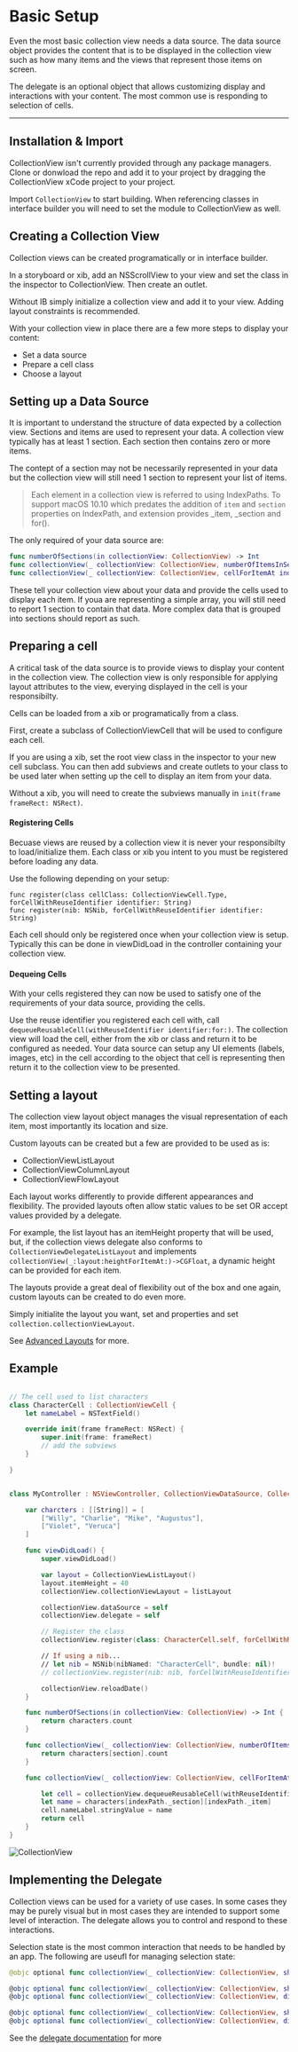 # Basic Setup

Even the most basic collection view needs a data source. The data source object provides the content that is to be displayed in the collection view such as how many items and the views that represent those items on screen.

The delegate is an optional object that allows customizing display and interactions with your content. The most common use is responding to selection of cells.

---

## Installation & Import
CollectionView isn't currently provided through any package managers. Clone or donwload the repo and add it to your project by dragging the CollectionView xCode project to your project.

Import `CollectionView` to start building. When referencing classes in interface builder you will need to set the module to CollectionView as well.


## Creating a Collection View

Collection views can be created programatically or in interface builder.

In a storyboard or xib, add an NSScrollView to your view and set the class in the inspector to CollectionView. Then create an outlet.

Without IB simply initialize a collection view and add it to your view. Adding layout constraints is recommended.

With your collection view in place there are a few more steps to display your content:

- Set a data source
- Prepare a cell class
- Choose a layout



## Setting up a Data Source

It is important to understand the structure of data expected by a collection view. Sections and items are used to represent your data. A collection view typically has at least 1 section. Each section then contains zero or more items.

The contept of a section may not be necessarily represented in your data but the collection view will still need 1 section to represent your list of items.

> Each element in a collection view is referred to using IndexPaths. To support macOS 10.10 which predates the addition of `item` and `section` properties on IndexPath, and extension provides _item, _section and for().

The only required of your data source are:
```swift
func numberOfSections(in collectionView: CollectionView) -> Int
func collectionView(_ collectionView: CollectionView, numberOfItemsInSection section: Int) -> Int
func collectionView(_ collectionView: CollectionView, cellForItemAt indexPath: IndexPath) -> CollectionViewCell
```

These tell your collection view about your data and provide the cells used to display each item. If youa are representing a simple array, you will still need to report 1 section to contain that data. More complex data that is grouped into sections should report as such.


## Preparing a cell

A critical task of the data source is to provide views to display your content in the collection view. The collection view is only responsible for applying layout attributes to the view, everying displayed in the cell is your responsibilty.

Cells can be loaded from a xib or programatically from a class.

First, create a subclass of CollectionViewCell that will be used to configure each cell.

If you are using a xib, set the root view class in the inspector to your new cell subclass. You can then add subviews and create outlets to your class to be used later when setting up the cell to display an item from your data.

Without a xib, you will need to create the subviews manually in `init(frame frameRect: NSRect)`.

#### Registering Cells

Becuase views are reused by a collection view it is never your responsibilty to load/initialize them. Each class or xib you intent to you must be registered before loading any data.

Use the following depending on your setup:
```
func register(class cellClass: CollectionViewCell.Type, forCellWithReuseIdentifier identifier: String)
func register(nib: NSNib, forCellWithReuseIdentifier identifier: String)
```

Each cell should only be registered once when your collection view is setup. Typically this can be done in viewDidLoad in the controller containing your collection view.


#### Dequeing Cells

With your cells registered they can now be used to satisfy one of the requirements of your data source, providing the cells.

Use the reuse identifier you registered each cell with, call `dequeueReusableCell(withReuseIdentifier identifier:for:)`. The collection view will load the cell, either from the xib or class and return it to be configured as needed. Your data source can setup any UI elements (labels, images, etc) in the cell according to the object that cell is representing then return it to the collection view to be presented.


## Setting a layout

The collection view layout object manages the visual representation of each item, most importantly its location and size.

Custom layouts can be created but a few are provided to be used as is:

- CollectionViewListLayout
- CollectionViewColumnLayout
- CollectionViewFlowLayout

Each layout works differently to provide different appearances and flexibility. The provided layouts often allow static values to be set OR accept values provided by a delegate.

For example, the list layout has an itemHeight property that will be used, but, if the collection views delegate also conforms to `CollectionViewDelegateListLayout` and implements `collectionView(_:layout:heightForItemAt:)->CGFloat`, a dynamic height can be provided for each item.

The layouts provide a great deal of flexibility out of the box and one again, custom layouts can be created to do even more.

Simply initialite the layout you want, set and properties and set `collection.collectionViewLayout`.

See [Advanced Layouts]() for more.


## Example

```swift

// The cell used to list characters
class CharacterCell : CollectionViewCell {
	let nameLabel = NSTextField()

	override init(frame frameRect: NSRect) {
        super.init(frame: frameRect)
		// add the subviews
	}

}


class MyController : NSViewController, CollectionViewDataSource, CollectionViewDelegate {

	var charcters : [[String]] = [
		["Willy", "Charlie", "Mike", "Augustus"],
		["Violet", "Veruca"]
	]

	func viewDidLoad() {
		super.viewDidLoad()

		var layout = CollectionViewListLayout()
		layout.itemHeight = 40
		collectionView.collectionViewLayout = listLayout

		collectionView.dataSource = self
	   	collectionView.delegate = self

	   	// Register the class
	   	collectionView.register(class: CharacterCell.self, forCellWithReuseIdentifier: "CharacterCell")

		// If using a nib...
	   	// let nib = NSNib(nibNamed: "CharacterCell", bundle: nil)!
	   	// collectionView.register(nib: nib, forCellWithReuseIdentifier: "CharacterCell")

	   	collectionView.reloadDate()
	}

	func numberOfSections(in collectionView: CollectionView) -> Int {
		return characters.count
	}

	func collectionView(_ collectionView: CollectionView, numberOfItemsInSection section: Int) -> Int {
		return characters[section].count
	}

	func collectionView(_ collectionView: CollectionView, cellForItemAt indexPath: IndexPath) -> CollectionViewCell {

		let cell = collectionView.dequeueReusableCell(withReuseIdentifier: "CharacterCell", for: indexPath) as! CharacterCell
		let name = characters[indexPath._section][indexPath._item]
		cell.nameLabel.stringValue = name
		return cell
	}
}
```

![CollectionView](https://github.com/TheNounProject/CollectionView/raw/master/img/demo_setup.gif "Collection View")


## Implementing the Delegate
Collection views can be used for a variety of use cases. In some cases they may be purely visual but in most cases they are intended to support some level of interaction. The delegate allows you to control and respond to these interactions.

Selection state is the most common interaction that needs to be handled by an app. The following are useufl for managing selection state:


```swift
@objc optional func collectionView(_ collectionView: CollectionView, shouldHighlightItemAt indexPath: IndexPath) -> Bool

@objc optional func collectionView(_ collectionView: CollectionView, shouldSelectItemsAt indexPaths: Set<IndexPath>) -> Set<IndexPath>
@objc optional func collectionView(_ collectionView: CollectionView, didSelectItemsAt indexPaths: Set<IndexPath>)

@objc optional func collectionView(_ collectionView: CollectionView, shouldDeselectItemsAt indexPaths: Set<IndexPath>) -> Set<IndexPath>
@objc optional func collectionView(_ collectionView: CollectionView, didDeselectItemsAt indexPaths: Set<IndexPath>)
```

See the [delegate documentation](https://thenounproject.github.io/CollectionView/Protocols/CollectionViewDelegate.html) for more
